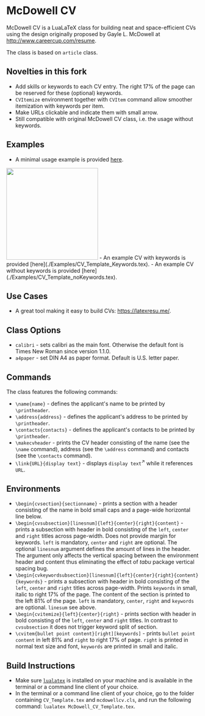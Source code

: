# McDowell CV
McDowell CV is a LuaLaTeX class for building neat and space-efficient CVs using the design originally proposed by Gayle L. McDowell at http://www.careercup.com/resume.

The class is based on `article` class.

## Novelties in this fork
- Add skills or keywords to each CV entry. The right 17% of the page can be reserved for these (optional) keywords.
- `CVItemize` environment together with `CVItem` command allow smoother itemization with keywords per item.
- Make URLs clickable and indicate them with small arrow.
- Still compatible with original McDowell CV class, i.e. the usage without keywords.

## Examples
- A minimal usage example is provided [here](./Examples/minimal_example.tex).
<img src="https://github.com/dnl-blkv/mcdowell-cv/blob/master/McDowell_CV.png" width="240px"/>
- An example CV with keywords is provided [here](./Examples/CV_Template_Keywords.tex).
- An example CV without keywords is provided [here](./Examples/CV_Template_noKeywords.tex).

## Use Cases
- A great tool making it easy to build CVs: https://latexresu.me/.

## Class Options
- `calibri` - sets calibri as the main font. Otherwise the default font is Times New Roman since version 1.1.0.
- `a4paper` - set DIN A4 as paper format. Default is U.S. letter paper.

## Commands
The class features the following commands:
- `\name{name}` - defines the applicant's name to be printed by `\printheader`.
- `\address{address}` - defines the applicant's address to be printed by `\printheader`.
- `\contacts{contacts}` - defines the applicant's contacts to be printed by `\printheader`.
- `\makecvheader` - prints the CV header consisting of the name (see the `\name` command), address (see the `\address` command) and contacts (see the `\contacts` command).
- `\link{URL}{display text}` - displays `display text`$^↗$ while it references `URL`.
 
## Environments
- `\begin{cvsection}{sectionname}` - prints a section with a header consisting of the name in bold small caps and a page-wide horizontal line below.
- `\begin{cvsubsection}[linesnum]{left}{center}{right}{content}` - prints a subsection with header in bold consisting of the `left`, `center` and `right` titles across page-width. Does not provide margin for keywords. 
`left` is mandatory, `center` and `right` are optional. The optional `linesnum` argument defines the amount of lines in the header. The argument only affects the vertical spacing between the environment header and content thus eliminating the effect of *tabu* package vertical spacing bug.
- `\begin{cvkeywordsubsection}[linesnum]{left}{center}{right}{content}{keywords}` - prints a subsection with header in bold consisting of the `left`, `center` and `right` titles across page-width. Prints `keywords` in small, italic to right 17% of the page. The content of the section is printed to the left 81% of the page.
`left` is mandatory, `center`, `right` and `keywords` are optional. `linesum` see above.
- `\begin{cvitemize}{left}{center}{right}` - prints section with header in bold consisting of the `left`, `center` and `right` titles. In contrast to `cvsubsection` it does not trigger keyword split of section. 
- `\cvitem{bullet point content}[right][keywords]` - prints `bullet point content` in left 81% and `right` to right 17% of page. `right` is printed in normal text size and font, `keywords` are printed in small and italic.

## Build Instructions
- Make sure [`lualatex`](https://www.luatex.org/download.html) is installed on your machine and is available in the terminal or a command line client of your choice.
- In the terminal or a command line client of your choice, go to the folder containing `CV_Template.tex` and `mcdowellcv.cls`, and run the following command: `lualatex McDowell_CV_Template.tex`.
